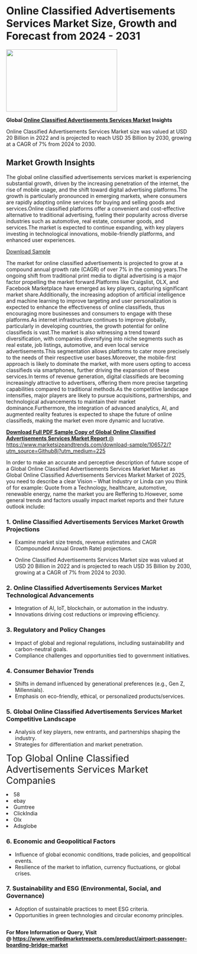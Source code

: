 <H1>Online Classified Advertisements Services Market Size, Growth and Forecast from 2024 - 2031</H1><img class="aligncenter size-medium wp-image-584254" src="https://thirdeyenews.in/wp-content/uploads/2024/09/Global-Market-Research-300x168.jpeg" alt="" width="300" height="168" /><p><strong>Global&nbsp;<a href="https://www.marketsizeandtrends.com/download-sample/106572/?utm_source=Github8j?utm_medium=225">Online Classified Advertisements Services Market</a> Insights</strong></p><p>Online Classified Advertisements Services Market size was valued at USD 20 Billion in 2022 and is projected to reach USD 35 Billion by 2030, growing at a CAGR of 7% from 2024 to 2030.</p><p><!DOCTYPE html> <html lang="en"> <head> <meta charset="UTF-8"> <meta name="viewport" content="width=device-width, initial-scale=1.0"> <title>Market Growth Insights - Online Classified Advertisements Services</title> </head> <body> <h2>Market Growth Insights</h2> <p>The global online classified advertisements services market is experiencing substantial growth, driven by the increasing penetration of the internet, the rise of mobile usage, and the shift toward digital advertising platforms.The growth is particularly pronounced in emerging markets, where consumers are rapidly adopting online services for buying and selling goods and services.Online classified platforms offer a convenient and cost-effective alternative to traditional advertising, fueling their popularity across diverse industries such as automotive, real estate, consumer goods, and services.The market is expected to continue expanding, with key players investing in technological innovations, mobile-friendly platforms, and enhanced user experiences.</p> <p><a href="#">Download Sample</a></p> <p>The market for online classified advertisements is projected to grow at a compound annual growth rate (CAGR) of over 7% in the coming years.The ongoing shift from traditional print media to digital advertising is a major factor propelling the market forward.Platforms like Craigslist, OLX, and Facebook Marketplace have emerged as key players, capturing significant market share.Additionally, the increasing adoption of artificial intelligence and machine learning to improve targeting and user personalization is expected to enhance the effectiveness of online classifieds, thus encouraging more businesses and consumers to engage with these platforms.As internet infrastructure continues to improve globally, particularly in developing countries, the growth potential for online classifieds is vast.The market is also witnessing a trend toward diversification, with companies diversifying into niche segments such as real estate, job listings, automotive, and even local service advertisements.This segmentation allows platforms to cater more precisely to the needs of their respective user bases.Moreover, the mobile-first approach is likely to dominate the market, with more users opting to access classifieds via smartphones, further driving the expansion of these services.In terms of revenue generation, digital classifieds are becoming increasingly attractive to advertisers, offering them more precise targeting capabilities compared to traditional methods.As the competitive landscape intensifies, major players are likely to pursue acquisitions, partnerships, and technological advancements to maintain their market dominance.Furthermore, the integration of advanced analytics, AI, and augmented reality features is expected to shape the future of online classifieds, making the market even more dynamic and lucrative.<p><a href="#"></p><p><span class=""><strong>Download Full PDF Sample Copy of Global Online Classified Advertisements Services Market Report</strong> @ <a href="https://www.marketsizeandtrends.com/download-sample/106572/?utm_source=Github8j?utm_medium=225" target="_blank">https://www.marketsizeandtrends.com/download-sample/106572/?utm_source=Github8j?utm_medium=225</a></span></p><p>In order to make an accurate and perceptive description of future scope of a Global&nbsp;Online Classified Advertisements Services Market Market as Global&nbsp;Online Classified Advertisements Services Market Market of 2025, you need to describe a clear Vision &ndash; What Industry or Linda can you think of for example: Quote from a Technology, healthcare, automotive, renewable energy, name the market you are Reffering to.However, some general trends and factors usually impact market reports and their future outlook include:</p><h3>1.&nbsp;<strong>Online Classified Advertisements Services Market Growth Projections</strong></h3><ul><li>Examine market size trends, revenue estimates and CAGR (Compounded Annual Growth Rate) projections.</li><li><p>Online Classified Advertisements Services Market size was valued at USD 20 Billion in 2022 and is projected to reach USD 35 Billion by 2030, growing at a CAGR of 7% from 2024 to 2030.</p></li></ul><h3>2.&nbsp;<strong>Online Classified Advertisements Services Market Technological Advancements</strong></h3><ul><li>Integration of AI, IoT, blockchain, or automation in the industry.</li><li>Innovations driving cost reductions or improving efficiency.</li></ul><h3>3.&nbsp;<strong>Regulatory and Policy Changes</strong></h3><ul><li>Impact of global and regional regulations, including sustainability and carbon-neutral goals.</li><li>Compliance challenges and opportunities tied to government initiatives.</li></ul><h3>4.&nbsp;<strong>Consumer Behavior Trends</strong></h3><ul><li>Shifts in demand influenced by generational preferences (e.g., Gen Z, Millennials).</li><li>Emphasis on eco-friendly, ethical, or personalized products/services.</li></ul><h3>5.&nbsp;<strong>Global Online Classified Advertisements Services Market Competitive Landscape</strong></h3><ul><li>Analysis of key players, new entrants, and partnerships shaping the industry.</li><li>Strategies for differentiation and market penetration.</li></ul><p data-pm-slice="1 1 []"><span style="color: inherit; font-family: inherit; font-size: 25px;">Top Global Online Classified Advertisements Services Market Companies</span></p><div class="" data-test-id=""><p><li>58</li><li> ebay</li><li> Gumtree</li><li> ClickIndia</li><li> Olx</li><li> Adsglobe</li></p></div><h3>6.&nbsp;<strong>Economic and Geopolitical Factors</strong></h3><ul><li>Influence of global economic conditions, trade policies, and geopolitical events.</li><li>Resilience of the market to inflation, currency fluctuations, or global crises.</li></ul><h3>7.&nbsp;<strong>Sustainability and ESG (Environmental, Social, and Governance)</strong></h3><ul><li>Adoption of sustainable practices to meet ESG criteria.</li><li>Opportunities in green technologies and circular economy principles.</li></ul><h2><strong style="font-size: 14px;">For More Information or Query, Visit @&nbsp;</strong><a style="background-color: #ffffff; font-size: 14px;" href="https://www.marketsizeandtrends.com/report/online-classified-advertisements-services-market/" target="_blank">https://www.verifiedmarketreports.com/product/airport-passenger-boarding-bridge-market</a></h2>